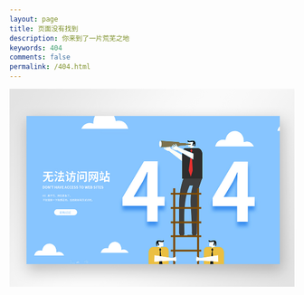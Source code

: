```yaml
---
layout: page
title: 页面没有找到
description: 你来到了一片荒芜之地
keywords: 404
comments: false
permalink: /404.html
---
```


![404图片](https://github.com/QiXingjun/QiXingjun.github.io/blob/master/images/404.jpg)


